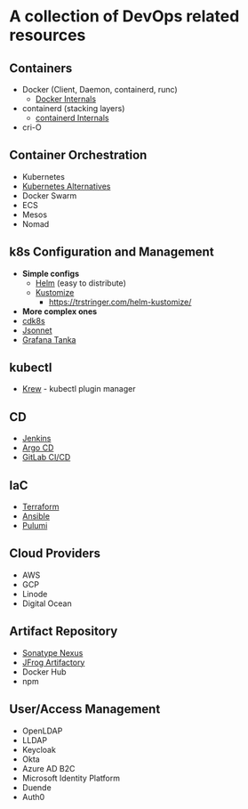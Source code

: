 # A collection of DevOps related resources

## Containers
* Docker (Client, Daemon, containerd, runc)
  * [Docker Internals](https://medium.com/@kuninoto/how-does-docker-really-work-under-the-hood-a-dive-into-dockers-internals-2fef63f7c9bb)
* containerd (stacking layers)
  * [containerd Internals](https://samuel.karp.dev/blog/2024/12/containerd-internals-images/)
* cri-O

## Container Orchestration
* Kubernetes
* [Kubernetes Alternatives](https://spacelift.io/blog/kubernetes-alternatives)
* Docker Swarm
* ECS
* Mesos
* Nomad

## k8s Configuration and Management
* __Simple configs__
  * [Helm](https://helm.sh/) (easy to distribute)
  * [Kustomize](https://kustomize.io/) 
    * https://trstringer.com/helm-kustomize/ 
* __More complex ones__
 * [cdk8s](https://cdk8s.io/)
 * [Jsonnet](https://jsonnet.org/)
  * [Grafana Tanka](https://tanka.dev/)

## kubectl
* [Krew](https://krew.sigs.k8s.io/) - kubectl plugin manager

## CD
* [Jenkins](https://www.jenkins.io/)
* [Argo CD](https://argoproj.github.io/cd/)
* [GitLab CI/CD](https://docs.gitlab.com/ci/)

## IaC
* [Terraform](https://developer.hashicorp.com/terraform)
* [Ansible](https://docs.ansible.com/)
* [Pulumi](https://www.pulumi.com/)

## Cloud Providers
* AWS
* GCP
* Linode
* Digital Ocean

## Artifact Repository
* [Sonatype Nexus](https://github.com/sonatype/nexus-public)
* [JFrog Artifactory](https://pulpproject.org/)
* Docker Hub
* npm

## User/Access Management
* OpenLDAP
* LLDAP
* Keycloak
* Okta
* Azure AD B2C
* Microsoft Identity Platform
* Duende
* Auth0
